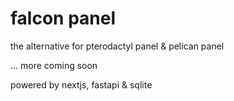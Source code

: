 # falcon panel 

the alternative for pterodactyl panel & pelican panel

... more coming soon

powered by nextjs, fastapi & sqlite